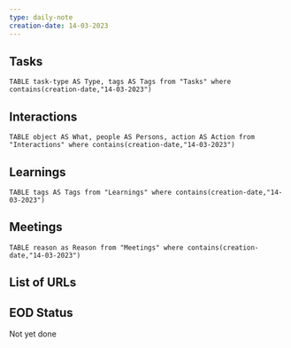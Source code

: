 ```yaml
---
type: daily-note
creation-date: 14-03-2023
---
```


## Tasks
```dataview
TABLE task-type AS Type, tags AS Tags from "Tasks" where contains(creation-date,"14-03-2023")
```

## Interactions
```dataview
TABLE object AS What, people AS Persons, action AS Action from "Interactions" where contains(creation-date,"14-03-2023") 
```

## Learnings 
```dataview
TABLE tags AS Tags from "Learnings" where contains(creation-date,"14-03-2023")
```


## Meetings
```dataview
TABLE reason as Reason from "Meetings" where contains(creation-date,"14-03-2023") 
```


## List of URLs



## EOD Status
Not yet done